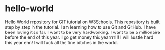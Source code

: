 # hello-world
Hello World repository for GIT tutorial on W3Schools.
This repository is built step by step in the tutorial.
I am learning how to use Git and GitHub.
I have been loving it so far. 
I want to be very hardworking. 
I want to be a millionaire before the end of this year.
I go get money this yearrrr!!!
I will hustle hard this year ehn!
I will fuck all the fine bitches in the world.